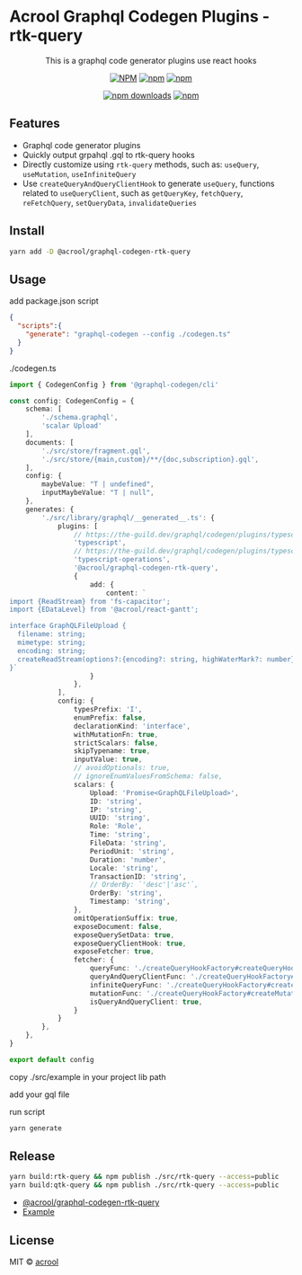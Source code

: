 # Acrool Graphql Codegen Plugins - rtk-query

<p align="center">
    This is a graphql code generator plugins use react hooks
</p>

<div align="center">

[![NPM](https://img.shields.io/npm/v/@acrool/graphql-codegen-rtk-query.svg?style=for-the-badge)](https://www.npmjs.com/package/@acrool/graphql-codegen-rtk-query)
[![npm](https://img.shields.io/bundlejs/size/@acrool/graphql-codegen-rtk-query?style=for-the-badge)](https://github.com/acrool/@acrool/graphql-codegen-rtk-query/blob/main/LICENSE)
[![npm](https://img.shields.io/npm/l/@acrool/graphql-codegen-rtk-query?style=for-the-badge)](https://github.com/acrool/react-picker/blob/main/LICENSE)

[![npm downloads](https://img.shields.io/npm/dm/@acrool/graphql-codegen-rtk-query.svg?style=for-the-badge)](https://www.npmjs.com/package/@acrool/graphql-codegen-rtk-query)
[![npm](https://img.shields.io/npm/dt/@acrool/graphql-codegen-rtk-query.svg?style=for-the-badge)](https://www.npmjs.com/package/@acrool/graphql-codegen-rtk-query)

</div>


## Features

- Graphql code generator plugins
- Quickly output grpahql .gql to rtk-query hooks
- Directly customize using `rtk-query` methods, such as: `useQuery`, `useMutation`, `useInfiniteQuery`
- Use `createQueryAndQueryClientHook` to generate `useQuery`, functions related to `useQueryClient`, such as `getQueryKey`, `fetchQuery`, `reFetchQuery`, `setQueryData`, `invalidateQueries`


## Install

```bash
yarn add -D @acrool/graphql-codegen-rtk-query
```

## Usage


add package.json script

```json
{
  "scripts":{
    "generate": "graphql-codegen --config ./codegen.ts"
  }
}
```


./codegen.ts

```ts
import { CodegenConfig } from '@graphql-codegen/cli'

const config: CodegenConfig = {
    schema: [
        './schema.graphql',
        'scalar Upload'
    ],
    documents: [
        './src/store/fragment.gql',
        './src/store/{main,custom}/**/{doc,subscription}.gql',
    ],
    config: {
        maybeValue: "T | undefined",
        inputMaybeValue: "T | null",
    },
    generates: {
        './src/library/graphql/__generated__.ts': {
            plugins: [
                // https://the-guild.dev/graphql/codegen/plugins/typescript/typescript
                'typescript',
                // https://the-guild.dev/graphql/codegen/plugins/typescript/typescript-operations
                'typescript-operations',
                '@acrool/graphql-codegen-rtk-query',
                {
                    add: {
                        content: `
import {ReadStream} from 'fs-capacitor';
import {EDataLevel} from '@acrool/react-gantt';

interface GraphQLFileUpload {
  filename: string;
  mimetype: string;
  encoding: string;
  createReadStream(options?:{encoding?: string, highWaterMark?: number}): ReadStream;
}`
                    }
                },
            ],
            config: {
                typesPrefix: 'I',
                enumPrefix: false,
                declarationKind: 'interface',
                withMutationFn: true,
                strictScalars: false,
                skipTypename: true,
                inputValue: true,
                // avoidOptionals: true,
                // ignoreEnumValuesFromSchema: false,
                scalars: {
                    Upload: 'Promise<GraphQLFileUpload>',
                    ID: 'string',
                    IP: 'string',
                    UUID: 'string',
                    Role: 'Role',
                    Time: 'string',
                    FileData: 'string',
                    PeriodUnit: 'string',
                    Duration: 'number',
                    Locale: 'string',
                    TransactionID: 'string',
                    // OrderBy: `'desc'|'asc'`,
                    OrderBy: 'string',
                    Timestamp: 'string',
                },
                omitOperationSuffix: true,
                exposeDocument: false,
                exposeQuerySetData: true,
                exposeQueryClientHook: true,
                exposeFetcher: true,
                fetcher: {
                    queryFunc: './createQueryHookFactory#createQueryHook',
                    queryAndQueryClientFunc: './createQueryHookFactory#createQueryAndQueryClientHook',
                    infiniteQueryFunc: './createQueryHookFactory#createInfiniteQueryHook',
                    mutationFunc: './createQueryHookFactory#createMutationHook',
                    isQueryAndQueryClient: true,
                }
            }
        },
    },
}

export default config
```

copy ./src/example in your project lib path

add your gql file

run script

```bash
yarn generate
```





## Release

```bash
yarn build:rtk-query && npm publish ./src/rtk-query --access=public
yarn build:qtk-query && npm publish ./src/rtk-query --access=public
```

- [@acrool/graphql-codegen-rtk-query](https://github.com/acrool/acrool-graphql-codegen/tree/main/src/rtk-query)
- [Example](./src/example)


## License

MIT © [acrool](https://github.com/acrool)
